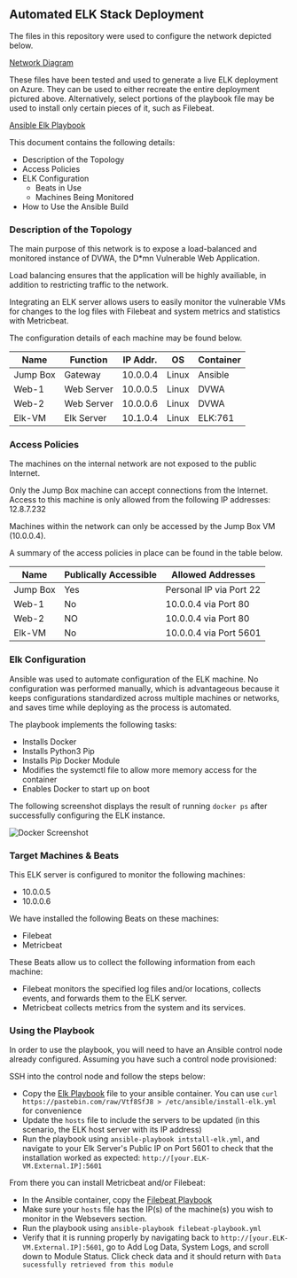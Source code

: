 ## Automated ELK Stack Deployment

The files in this repository were used to configure the network depicted below.

[Network Diagram](https://github.com/thorn773/RB-Elk-Project/blob/99724fbb35c8b12da477dfcac11fa6118b6af31c/ELK-Stack_Diagram.png)


These files have been tested and used to generate a live ELK deployment on Azure. They can be used to either recreate the entire deployment pictured above. Alternatively, select portions of the playbook file may be used to install only certain pieces of it, such as Filebeat.

  [Ansible Elk Playbook](https://github.com/thorn773/RB-Elk-Project/blob/facaf3822c39018b8e330d6fcb7f124eaaa736d8/install-elk.yml)

This document contains the following details:
- Description of the Topology
- Access Policies
- ELK Configuration
  - Beats in Use
  - Machines Being Monitored
- How to Use the Ansible Build


### Description of the Topology

The main purpose of this network is to expose a load-balanced and monitored instance of DVWA, the D*mn Vulnerable Web Application.

Load balancing ensures that the application will be highly availiable, in addition to restricting traffic to the network.

Integrating an ELK server allows users to easily monitor the vulnerable VMs for changes to the log files with Filebeat and system metrics and statistics with Metricbeat.

The configuration details of each machine may be found below.

| Name     | Function   | IP Addr. | OS    | Container |
|----------|------------|----------|-------|-----------|
| Jump Box | Gateway    | 10.0.0.4 | Linux | Ansible   |
| Web-1    | Web Server | 10.0.0.5 | Linux | DVWA      |
| Web-2    | Web Server | 10.0.0.6 | Linux | DVWA      |
| Elk-VM   | Elk Server | 10.1.0.4 | Linux | ELK:761   |

### Access Policies

The machines on the internal network are not exposed to the public Internet. 

Only the Jump Box machine can accept connections from the Internet. Access to this machine is only allowed from the following IP addresses: 12.8.7.232


Machines within the network can only be accessed by the Jump Box VM (10.0.0.4).

A summary of the access policies in place can be found in the table below.

| Name     | Publically Accessible | Allowed Addresses         |
|----------|-----------------------|---------------------------|
| Jump Box | Yes                   | Personal IP via Port 22   |
| Web-1    | No                    | 10.0.0.4 via Port 80      |
| Web-2    | NO                    | 10.0.0.4 via Port 80      |
| Elk-VM   | No                    | 10.0.0.4 via Port 5601    |

### Elk Configuration

Ansible was used to automate configuration of the ELK machine. No configuration was performed manually, which is advantageous because it keeps configurations standardized across multiple machines or networks, and saves time while deploying as the process is automated.

The playbook implements the following tasks:
- Installs Docker
- Installs Python3 Pip 
- Installs Pip Docker Module
- Modifies the systemctl file to allow more memory access for the container
- Enables Docker to start up on boot

The following screenshot displays the result of running `docker ps` after successfully configuring the ELK instance.

![Docker Screenshot](https://github.com/thorn773/RB-Elk-Project/blob/716eec9648d95418d19f3ade00f2a984dce0d91a/docker-ps.png)

### Target Machines & Beats
This ELK server is configured to monitor the following machines:
- 10.0.0.5
- 10.0.0.6

We have installed the following Beats on these machines:
- Filebeat
- Metricbeat

These Beats allow us to collect the following information from each machine:
- Filebeat monitors the specified log files and/or locations, collects events, and forwards them to the ELK server.
- Metricbeat collects metrics from the system and its services.

### Using the Playbook
In order to use the playbook, you will need to have an Ansible control node already configured. Assuming you have such a control node provisioned: 

SSH into the control node and follow the steps below:
- Copy the [Elk Playbook](https://github.com/thorn773/RB-Elk-Project/blob/facaf3822c39018b8e330d6fcb7f124eaaa736d8/install-elk.yml) file to your ansible container. You can use ```curl https://pastebin.com/raw/Vtf8SfJ8 > /etc/ansible/install-elk.yml``` for convenience
- Update the ```hosts``` file to include the servers to be updated (in this scenario, the ELK host server with its IP address)
- Run the playbook using ```ansible-playbook intstall-elk.yml```, and navigate to your Elk Server's Public IP on Port 5601 to check that the installation worked as expected: ```http://[your.ELK-VM.External.IP]:5601```

From there you can install Metricbeat and/or Filebeat:
- In the Ansible container, copy the [Filebeat Playbook](https://github.com/thorn773/RB-Elk-Project/blob/f979c9831961de419785f4e6eb0db9d3ad7f9f77/filebeat-playbook.yml)
- Make sure your ```hosts``` file has the IP(s) of the machine(s) you wish to monitor in the Websevers section.
- Run the playbook using ```ansible-playbook filebeat-playbook.yml```
- Verify that it is running properly by navigating back to ```http://[your.ELK-VM.External.IP]:5601```, go to Add Log Data, System Logs, and scroll down to Module Status. Click check data and it should return with ```Data sucessfully retrieved from this module```
